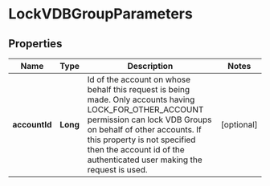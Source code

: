 

# LockVDBGroupParameters


## Properties

| Name | Type | Description | Notes |
|------------ | ------------- | ------------- | -------------|
|**accountId** | **Long** | Id of the account on whose behalf this request is being made. Only accounts having LOCK_FOR_OTHER_ACCOUNT permission can lock VDB Groups on behalf of other accounts. If this property is not specified then the account id of the authenticated user making the request is used. |  [optional] |




